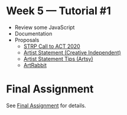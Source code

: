 # Week 5 — Tutorial #1

- Review some JavaScript
- Documentation
- Proposals
  - [STRP Call to ACT 2020](https://strp.nl/events/strp-call-to-act-2020)
  - [Artist Statement (Creative Independent)](https://thecreativeindependent.com/guides/how-to-write-an-artist-statement/)
  - [Artist Statement Tips (Artsy)](https://www.artsy.net/series/working-artists-guide/artsy-editorial-4-tips-writing-good-artist-statement)
  - [ArtRabbit](https://www.artrabbit.com/artist-opportunities)

# Final Assignment

See [Final Assignment](./FinalAssignment.md) for details.
